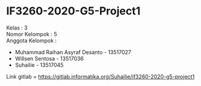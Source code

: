 # IF3260-2020-G5-Project1

Kelas : 3 <br />
Nomor Kelompok : 5 <br />
Anggota Kelompok : <br />
- Muhammad Raihan Asyraf Desanto    - 13517027
- Willsen Sentosa                   - 13517036
- Suhailie                          - 13517045

Link gitlab = https://gitlab.informatika.org/Suhailie/if3260-2020-g5-project1